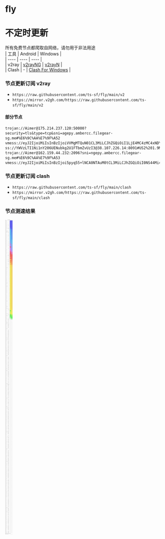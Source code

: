 # fly
# 不定时更新
所有免费节点都爬取自网络，请勿用于非法用途  
|  工具  | Android  | Windows  |  
|  ----  | ----   | ----  |  
| v2ray  | [v2rayNG](https://github.com/2dust/v2rayNG/releases) | [v2rayN](https://github.com/2dust/v2rayN/releases) |  
| Clash  | - | [Clash For Windows](https://github.com/2dust/clashN/releases) | 
  
### 节点更新订阅  v2ray
- `https://raw.githubusercontent.com/ts-sf/fly/main/v2`  
- `https://mirror.v2gh.com/https://raw.githubusercontent.com/ts-sf/fly/main/v2`  

#### 部分节点  
``` 
trojan://Aimer@175.214.237.120:50000?security=tls&type=tcp&sni=agepy.ambercc.filegear-sg.me#%E6%9C%AA%E7%9F%A52
vmess://eyJ2IjoiMiIsInBzIjoiVVMgMTQuN01CL3MiLCJhZGQiOiI1LjE4MC4zMC4xNDYiLCJwb3J0IjoiMjc3NzMiLCJpZCI6ImIyMzQ3MjM5LWRkMTUtNDBiMy1iNjgzLTUwY2MyZmYxOWFlNyIsImFpZCI6IjAiLCJzY3kiOiJhdXRvIiwibmV0IjoidGNwIiwidHlwZSI6Im5vbmUiLCJob3N0IjoiIiwicGF0aCI6IiIsInRscyI6IiIsInNuaSI6IiIsInRlc3RfbmFtZSI6IlVTIn0=
ss://YWVzLTI1Ni1nY206UENubkg2U1FTbmZvUzI3@38.107.226.14:8091#US2%201.9MB%2Fs
trojan://Aimer@162.159.44.232:2096?sni=ngepy.ambercc.filegear-sg.me#%E6%9C%AA%E7%9F%A53
vmess://eyJ2IjoiMiIsInBzIjoi5pyq55+lNCA0NTAuM0tCL3MiLCJhZGQiOiI0NS44Mi4yNDYuMTczIiwicG9ydCI6IjI2NTIxIiwiaWQiOiJjZmY3MDAxZS0zYTc0LTQzZTgtYmZkOC1hN2FmOTYzMGE1OGIiLCJhaWQiOiIwIiwic2N5IjoiYXV0byIsIm5ldCI6InRjcCIsInR5cGUiOiJub25lIiwiaG9zdCI6IiIsInBhdGgiOiIiLCJ0bHMiOiIiLCJzbmkiOiIiLCJ0ZXN0X25hbWUiOiI0In0=
```
### 节点更新订阅  clash
- `https://raw.githubusercontent.com/ts-sf/fly/main/clash`  
- `https://mirror.v2gh.com/https://raw.githubusercontent.com/ts-sf/fly/main/clash`  

### 节点测速结果
![image](traffic.png)
